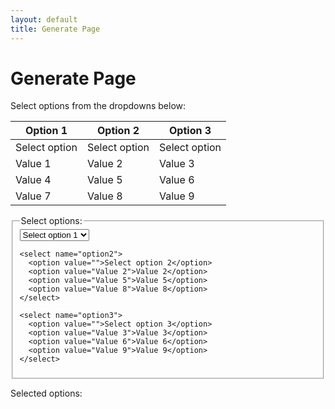 ```yaml
---
layout: default
title: Generate Page
---
```


# Generate Page

Select options from the dropdowns below:

| **Option 1** | **Option 2** | **Option 3** |
| ------------ | ------------ | ------------ |
| Select option | Select option | Select option |
| Value 1      | Value 2      | Value 3      |
| Value 4      | Value 5      | Value 6      |
| Value 7      | Value 8      | Value 9      |

<form>
  <fieldset>
    <legend>Select options:</legend>
    <select name="option1">
      <option value="">Select option 1</option>
      <option value="Value 1">Value 1</option>
      <option value="Value 4">Value 4</option>
      <option value="Value 7">Value 7</option>
    </select>

    <select name="option2">
      <option value="">Select option 2</option>
      <option value="Value 2">Value 2</option>
      <option value="Value 5">Value 5</option>
      <option value="Value 8">Value 8</option>
    </select>

    <select name="option3">
      <option value="">Select option 3</option>
      <option value="Value 3">Value 3</option>
      <option value="Value 6">Value 6</option>
      <option value="Value 9">Value 9</option>
    </select>
  </fieldset>
</form>

Selected options: <span id="selected-options"></span>

<script>
  // Get the select elements
  const option1 = document.querySelector('select[name="option1"]');
  const option2 = document.querySelector('select[name="option2"]');
  const option3 = document.querySelector('select[name="option3"]');

  // Get the span element for displaying selected options
  const selectedOptions = document.querySelector('#selected-options');

  // Add event listeners to the select elements
  option1.addEventListener('change', updateSelectedOptions);
  option2.addEventListener('change', updateSelectedOptions);
  option3.addEventListener('change', updateSelectedOptions);

  // Function to update the selected options
  function updateSelectedOptions() {
    // Get the selected values
    const value1 = option1.value;
    const value2 = option2.value;
    const value3 = option3.value;

    // Update the text of the span element with the selected values
    selectedOptions.textContent = `${value1}, ${value2}, ${value3}`;
  }
</script>
